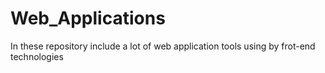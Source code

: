 # Web_Applications
In these repository include a lot of web application tools using by frot-end technologies
